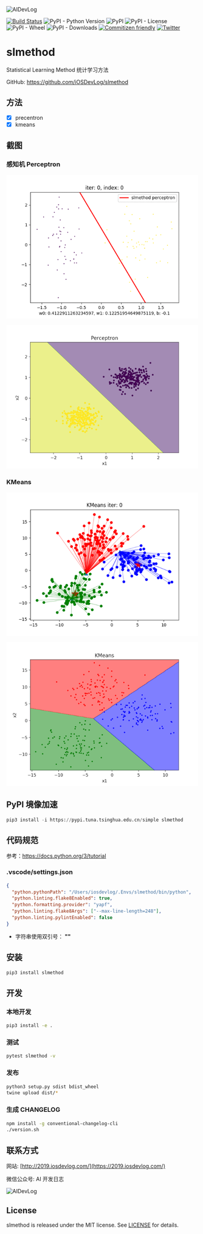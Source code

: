 ![AIDevLog](https://repository-images.githubusercontent.com/191505403/6a63bc80-8d1d-11e9-8bd7-44aaa16ccdb9)

[![Build Status](https://travis-ci.org/iOSDevLog/slmethod.svg?branch=master)](https://travis-ci.org/iOSDevLog/slmethod)
![PyPI - Python Version](https://img.shields.io/pypi/pyversions/slmethod.svg)
![PyPI](https://img.shields.io/pypi/v/slmethod.svg)
![PyPI - License](https://img.shields.io/pypi/l/slmethod.svg)
![PyPI - Wheel](https://img.shields.io/pypi/wheel/slmethod.svg)
![PyPI - Downloads](https://img.shields.io/pypi/dm/slmethod.svg)
[![Commitizen friendly](https://img.shields.io/badge/commitizen-friendly-brightgreen.svg)](http://commitizen.github.io/cz-cli/)
[![Twitter](https://img.shields.io/twitter/url/https/github.com/iOSDevLog/slmethod.svg?style=social)](https://twitter.com/intent/tweet?text=Wow:&url=https%3A%2F%2Fgithub.com%2FiOSDevLog%2Fslmethod)

# slmethod

Statistical Learning Method 统计学习方法

GitHub: <https://github.com/iOSDevLog/slmethod>

## 方法

- [x] precentron
- [x] kmeans

## 截图

### 感知机 Perceptron

![perceptron](https://raw.githubusercontent.com/iOSDevLog/slmethod/master/screenshot/perceptron.gif)

![perceptron](https://raw.githubusercontent.com/iOSDevLog/slmethod/master/screenshot/perceptron.png)

### KMeans

![kmeans](https://raw.githubusercontent.com/iOSDevLog/slmethod/master/screenshot/kmeans.gif)

![kmeans](https://raw.githubusercontent.com/iOSDevLog/slmethod/master/screenshot/kmeans.png)

## PyPI 境像加速

```python
pip3 install -i https://pypi.tuna.tsinghua.edu.cn/simple slmethod
```

## 代码规范

参考：<https://docs.python.org/3/tutorial>

### .vscode/settings.json

```json
{
  "python.pythonPath": "/Users/iosdevlog/.Envs/slmethod/bin/python",
  "python.linting.flake8Enabled": true,
  "python.formatting.provider": "yapf",
  "python.linting.flake8Args": ["--max-line-length=248"],
  "python.linting.pylintEnabled": false
}
```

- 字符串使用双引号： **""**

## 安装

```sh
pip3 install slmethod
```

## 开发

### 本地开发

```sh
pip3 install -e .
```

### 测试

```sh
pytest slmethod -v
```

### 发布

```sh
python3 setup.py sdist bdist_wheel
twine upload dist/*
```

### 生成 CHANGELOG

```sh
npm install -g conventional-changelog-cli
./version.sh
```

## 联系方式

网站: [http://2019.iosdevlog.com/](https://2019.iosdevlog.com/)

微信公众号: AI 开发日志

![AIDevLog](https://2019.iosdevlog.com/uploads/AIDevLog.jpg)

## License

slmethod is released under the MIT license. See [LICENSE](LICENSE) for details.
